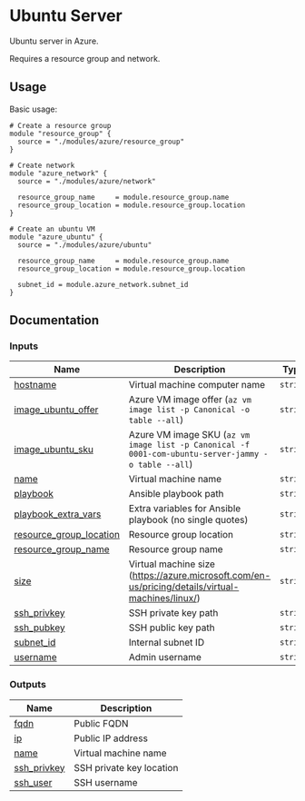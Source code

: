 
# Ubuntu Server

Ubuntu server in Azure.

Requires a resource group and network.

## Usage

Basic usage:

```hcl
# Create a resource group
module "resource_group" {
  source = "./modules/azure/resource_group"
}

# Create network
module "azure_network" {
  source = "./modules/azure/network"

  resource_group_name     = module.resource_group.name
  resource_group_location = module.resource_group.location
}

# Create an ubuntu VM
module "azure_ubuntu" {
  source = "./modules/azure/ubuntu"

  resource_group_name     = module.resource_group.name
  resource_group_location = module.resource_group.location

  subnet_id = module.azure_network.subnet_id
}
```

## Documentation

<!-- BEGIN_TF_DOCS -->
### Inputs

| Name | Description | Type | Default | Required |
|------|-------------|------|---------|:--------:|
| <a name="input_hostname"></a> [hostname](#input\_hostname) | Virtual machine computer name | `string` | `"ubuntu"` | no |
| <a name="input_image_ubuntu_offer"></a> [image\_ubuntu\_offer](#input\_image\_ubuntu\_offer) | Azure VM image offer (`az vm image list -p Canonical -o table --all`) | `string` | `"0001-com-ubuntu-server-jammy"` | no |
| <a name="input_image_ubuntu_sku"></a> [image\_ubuntu\_sku](#input\_image\_ubuntu\_sku) | Azure VM image SKU (`az vm image list -p Canonical -f 0001-com-ubuntu-server-jammy -o table --all`) | `string` | `"22_04-lts"` | no |
| <a name="input_name"></a> [name](#input\_name) | Virtual machine name | `string` | `"autoinfra"` | no |
| <a name="input_playbook"></a> [playbook](#input\_playbook) | Ansible playbook path | `string` | `"ansible/playbooks/ubuntu.yml"` | no |
| <a name="input_playbook_extra_vars"></a> [playbook\_extra\_vars](#input\_playbook\_extra\_vars) | Extra variables for Ansible playbook (no single quotes) | `string` | `"{}"` | no |
| <a name="input_resource_group_location"></a> [resource\_group\_location](#input\_resource\_group\_location) | Resource group location | `string` | n/a | yes |
| <a name="input_resource_group_name"></a> [resource\_group\_name](#input\_resource\_group\_name) | Resource group name | `string` | n/a | yes |
| <a name="input_size"></a> [size](#input\_size) | Virtual machine size (https://azure.microsoft.com/en-us/pricing/details/virtual-machines/linux/) | `string` | `"Standard_B1ls"` | no |
| <a name="input_ssh_privkey"></a> [ssh\_privkey](#input\_ssh\_privkey) | SSH private key path | `string` | `"./data/ssh/autoinfra_rsa"` | no |
| <a name="input_ssh_pubkey"></a> [ssh\_pubkey](#input\_ssh\_pubkey) | SSH public key path | `string` | `"./data/ssh/autoinfra_rsa.pub"` | no |
| <a name="input_subnet_id"></a> [subnet\_id](#input\_subnet\_id) | Internal subnet ID | `string` | n/a | yes |
| <a name="input_username"></a> [username](#input\_username) | Admin username | `string` | `"ubuntu"` | no |

### Outputs

| Name | Description |
|------|-------------|
| <a name="output_fqdn"></a> [fqdn](#output\_fqdn) | Public FQDN |
| <a name="output_ip"></a> [ip](#output\_ip) | Public IP address |
| <a name="output_name"></a> [name](#output\_name) | Virtual machine name |
| <a name="output_ssh_privkey"></a> [ssh\_privkey](#output\_ssh\_privkey) | SSH private key location |
| <a name="output_ssh_user"></a> [ssh\_user](#output\_ssh\_user) | SSH username |
<!-- END_TF_DOCS -->